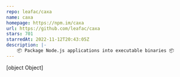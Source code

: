 ```yaml
---
repo: leafac/caxa
name: caxa
homepage: https://npm.im/caxa
url: https://github.com/leafac/caxa
stars: 701
starredAt: 2022-11-12T20:43:05Z
description: |-
    📦 Package Node.js applications into executable binaries 📦
---
```


[object Object]
